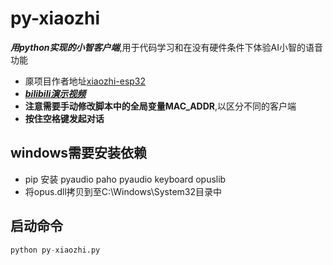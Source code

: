 # py-xiaozhi
***用python实现的小智客户端***,用于代码学习和在没有硬件条件下体验AI小智的语音功能</br>
* 厡项目作者地址[xiaozhi-esp32](https://github.com/78/xiaozhi-esp32)</br>
* [***bilibili演示视频***](https://b23.tv/GbXeLHX)</br>
* **注意需要手动修改脚本中的全局变量MAC_ADDR**,以区分不同的客户端</br>
* **按住空格键发起对话**

## windows需要安装依赖
* pip 安装 pyaudio paho pyaudio keyboard opuslib
* 将opus.dll拷贝到至C:\Windows\System32目录中

## 启动命令
```python
python py-xiaozhi.py
```
